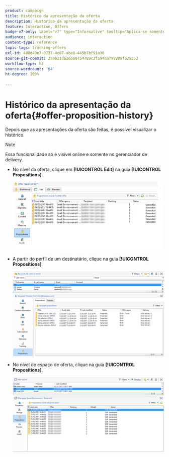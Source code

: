 ```yaml
---
product: campaign
title: Histórico da apresentação da oferta
description: Histórico da apresentação da oferta
feature: Interaction, Offers
badge-v7-only: label="v7" type="Informative" tooltip="Aplica-se somente ao Campaign Classic v7"
audience: interaction
content-type: reference
topic-tags: tracking-offers
exl-id: 480d49e7-0237-4c87-abe8-445b7bf91a30
source-git-commit: 3a9b21d626b60754789c3f594ba798309f62a553
workflow-type: ht
source-wordcount: '64'
ht-degree: 100%

---
```


# Histórico da apresentação da oferta{#offer-proposition-history}



Depois que as apresentações da oferta são feitas, é possível visualizar o histórico.

>[!NOTE]
>
>Essa funcionalidade só é visível online e somente no gerenciador de delivery.

* No nível da oferta, clique em **[!UICONTROL Edit]** na guia **[!UICONTROL Propositions]**.

  ![](assets/offer_followup_006.png)

* A partir do perfil de um destinatário, clique na guia **[!UICONTROL Propositions]**.

  ![](assets/offer_followup_002.png)

* No nível de espaço de oferta, clique na guia **[!UICONTROL Propositions]**.

  ![](assets/offer_space_prop_001_b.png)
